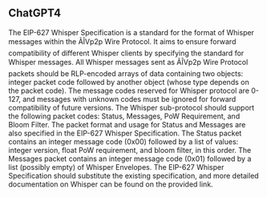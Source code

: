 ## ChatGPT4

The EIP-627 Whisper Specification is a standard for the format of Whisper messages within the ÃÎVp2p Wire Protocol. It aims to ensure forward compatibility of different Whisper clients by specifying the standard for Whisper messages. All Whisper messages sent as ÃÎVp2p Wire Protocol packets should be RLP-encoded arrays of data containing two objects: integer packet code followed by another object (whose type depends on the packet code). The message codes reserved for Whisper protocol are 0-127, and messages with unknown codes must be ignored for forward compatibility of future versions. The Whisper sub-protocol should support the following packet codes: Status, Messages, PoW Requirement, and Bloom Filter. The packet format and usage for Status and Messages are also specified in the EIP-627 Whisper Specification. The Status packet contains an integer message code (0x00) followed by a list of values: integer version, float PoW requirement, and bloom filter, in this order. The Messages packet contains an integer message code (0x01) followed by a list (possibly empty) of Whisper Envelopes. The EIP-627 Whisper Specification should substitute the existing specification, and more detailed documentation on Whisper can be found on the provided link.
